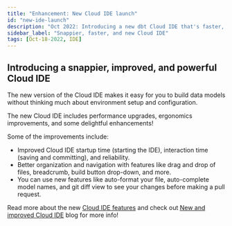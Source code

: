 ```yaml
---
title: "Enhancement: New Cloud IDE launch"
id: "new-ide-launch"
description: "Oct 2022: Introducing a new dbt Cloud IDE that's faster, has performance upgrades, ergonomics improvements, and other delightful enhancements."
sidebar_label: "Snappier, faster, and new Cloud IDE"
tags: [Oct-18-2022, IDE]
---
```


## Introducing a snappier, improved, and powerful Cloud IDE

The new version of the Cloud IDE makes it easy for you to build data models without thinking much about environment setup and configuration.

The new Cloud IDE includes performance upgrades, ergonomics improvements, and some delightful enhancements!

Some of the improvements include:

- Improved Cloud IDE startup time (starting the IDE), interaction time (saving and committing), and reliability.
- Better organization and navigation with features like drag and drop of files, breadcrumb, build button drop-down, and more.
- You can use new features like auto-format your file, auto-complete model names, and git diff view to see your changes before making a pull request.

Read more about the new [Cloud IDE features](/docs/cloud/develop-in-the-cloud#cloud-ide-features) and check out [New and improved Cloud IDE](https://www.getdbt.com/blog/new-improved-cloud-ide/) blog for more info!
